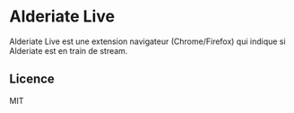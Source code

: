 Alderiate Live
===============

Alderiate Live est une extension navigateur (Chrome/Firefox) qui indique si Alderiate est en train de stream.

## Licence

MIT
